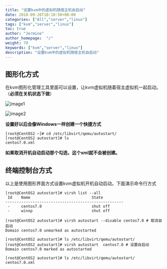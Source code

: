 ```yaml
---
title: "设置kvm中的虚拟机随宿主机自启动"
date: 2018-09-26T10:10:50+08:00
categories: ["All","server","linux"]
tags: ["kvm","server","linux"]
toc: true
author: "Jermine"
author_homepage:  "/"
weight: 70
keywords: ["kvm","server","linux"]
description: "设置kvm中的虚拟机随宿主机自启动"
---
```


## 图形化方式

在kvm图形化管理工具里面可以设置，让kvm虚拟机随着宿主虚拟机一起启动。（**必须在关机状态下做**）

![image1](/img/kvm/28.png)

![image2](/img/kvm/29.png)


**设置好以后会像Windows一样创建一个快捷方式**

```
[root@CentOS2 ~]# cd /etc/libvirt/qemu/autostart/
[root@CentOS2 autostart]# ls
centos7.0.xml
```

**如果取消开机自动启动那个勾选，这个xml就不会被创建。**

## 终端控制台方式

以上是使用图形界面方式设置kvm虚拟机开机自动启动。下面演示命令行方式

```
[root@CentOS2 autostart]# virsh list --all
 Id    Name                           State
----------------------------------------------------
 -     centos7.0                      shut off
 -     winxp                          shut off

[root@CentOS2 autostart]# virsh autostart --disable centos7.0 # 取消自启动
Domain centos7.0 unmarked as autostarted

[root@CentOS2 autostart]# ls /etc/libvirt/qemu/autostart/
[root@CentOS2 autostart]# virsh autostart  centos7.0 # 设置自启动
Domain centos7.0 marked as autostarted

[root@CentOS2 autostart]# ls /etc/libvirt/qemu/autostart/
centos7.0.xml
```

